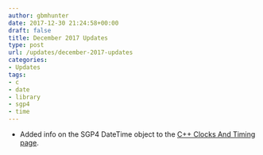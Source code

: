 ```yaml
---
author: gbmhunter
date: 2017-12-30 21:24:58+00:00
draft: false
title: December 2017 Updates
type: post
url: /updates/december-2017-updates
categories:
- Updates
tags:
- c
- date
- library
- sgp4
- time
---
```


* Added info on the SGP4 DateTime object to the [C++ Clocks And Timing page](/programming/languages/c-plus-plus/clocks-and-timing).